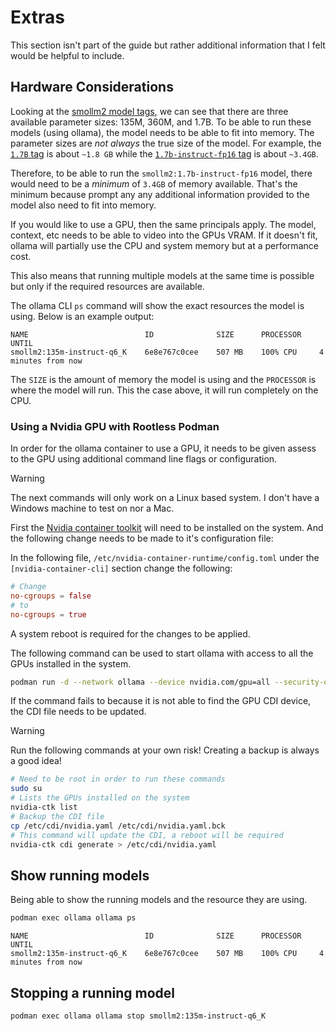 # Extras

This section isn't part of the guide but rather additional information that I felt would be helpful to include.

## Hardware Considerations

Looking at the [smollm2 model tags](https://ollama.com/library/smollm2/tags), we can see that there are three available parameter sizes: 135M, 360M, and 1.7B. To be able to run these models (using ollama), the model needs to be able to fit into memory. The parameter sizes are *not always* the true size of the model. For example, the [`1.7B` tag](https://ollama.com/library/smollm2:1.7b) is about `~1.8 GB` while the [`1.7b-instruct-fp16` tag](https://ollama.com/library/smollm2:1.7b-instruct-fp16) is about `~3.4GB`.

Therefore, to be able to run the `smollm2:1.7b-instruct-fp16` model, there would need to be a *minimum* of `3.4GB` of memory available. That's the minimum because prompt any any additional information provided to the model also need to fit into memory.

If you would like to use a GPU, then the same principals apply. The model, context, etc needs to be able to video into the GPUs VRAM. If it doesn't fit, ollama will partially use the CPU and system memory but at a performance cost.

This also means that running multiple models at the same time is possible but only if the required resources are available.

The ollama CLI `ps` command will show the exact resources the model is using. Below is an example output:

```
NAME                          ID              SIZE      PROCESSOR    UNTIL
smollm2:135m-instruct-q6_K    6e8e767c0cee    507 MB    100% CPU     4 minutes from now
```

The `SIZE` is the amount of memory the model is using and the `PROCESSOR` is where the model will run. This the case above, it will run completely on the CPU.


### Using a Nvidia GPU with Rootless Podman

In order for the ollama container to use a GPU, it needs to be given assess to the GPU using additional command line flags or configuration.

> [!WARNING]
> The next commands will only work on a Linux based system. I don't have a Windows machine to test on nor a Mac.

First the [Nvidia container toolkit](https://docs.nvidia.com/datacenter/cloud-native/container-toolkit/latest/install-guide.html#installation) will need to be installed on the system. And the following change needs to be made to it's configuration file:

In the following file, `/etc/nvidia-container-runtime/config.toml` under the `[nvidia-container-cli]` section change the following:

```toml
# Change
no-cgroups = false
# to
no-cgroups = true
```

A system reboot is required for the changes to be applied.

The following command can be used to start ollama with access to all the GPUs installed in the system.

```bash
podman run -d --network ollama --device nvidia.com/gpu=all --security-opt=label=disable --hooks-dir=/usr/share/containers/oci/hooks.d -v ollama:/root/.ollama -p 11434:11434 --name ollama ollama/ollama
```

If the command fails to because it is not able to find the GPU CDI device, the CDI file needs to be updated.

> [!WARNING]
> Run the following commands at your own risk!
> Creating a backup is always a good idea!

```bash
# Need to be root in order to run these commands
sudo su
# Lists the GPUs installed on the system
nvidia-ctk list
# Backup the CDI file
cp /etc/cdi/nvidia.yaml /etc/cdi/nvidia.yaml.bck
# This command will update the CDI, a reboot will be required
nvidia-ctk cdi generate > /etc/cdi/nvidia.yaml
```

## Show running models

Being able to show the running models and the resource they are using.

```bash
podman exec ollama ollama ps
```

```
NAME                          ID              SIZE      PROCESSOR    UNTIL
smollm2:135m-instruct-q6_K    6e8e767c0cee    507 MB    100% CPU     4 minutes from now
```


## Stopping a running model

```bash
podman exec ollama ollama stop smollm2:135m-instruct-q6_K
```
